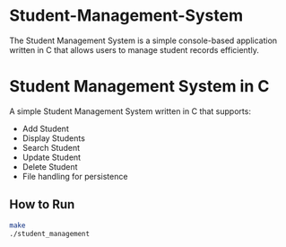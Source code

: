 # Student-Management-System
The Student Management System is a simple console-based application written in C that allows users to manage student records efficiently.
# Student Management System in C

A simple Student Management System written in C that supports:
- Add Student
- Display Students
- Search Student
- Update Student
- Delete Student
- File handling for persistence

## How to Run
```bash
make
./student_management

